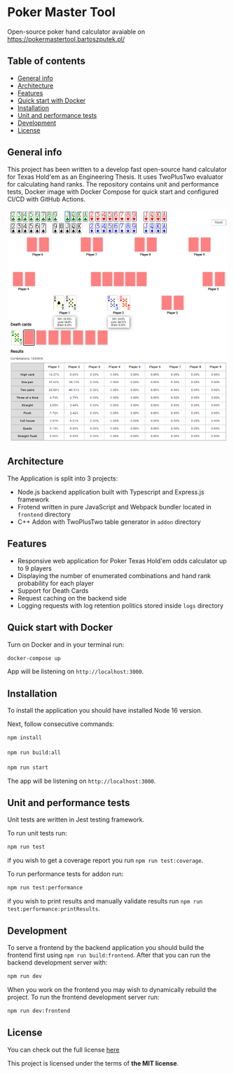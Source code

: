 # Poker Master Tool
Open-source poker hand calculator avaiable on https://pokermastertool.bartoszputek.pl/
## Table of contents
* [General info](#general-info)
* [Architecture](#architecture)
* [Features](#features)
* [Quick start with Docker](#quick-start-with-docker)
* [Installation](#installation)
* [Unit and performance tests](#unit-and-performance-tests)
* [Development](#development)
* [License](#license)

## General info
This project has been written to a develop fast open-source hand calculator for Texas Hold'em as an Engineering Thesis. It uses TwoPlusTwo evaluator for calculating hand ranks. The repository contains unit and performance tests, Docker image with Docker Compose for quick start and configured CI/CD with GitHub Actions.

![Application view](./readme/application-view.png)

## Architecture
The Application is split into 3 projects:
* Node.js backend application built with Typescript and Express.js framework 
* Frotend written in pure JavaScript and Webpack bundler located in `frontend` directory
* C++ Addon with TwoPlusTwo table generator in `addon` directory

## Features
* Responsive web application for Poker Texas Hold'em odds calculator up to 9 players
* Displaying the number of enumerated combinations and hand rank probability for each player
* Support for Death Cards
* Request caching on the backend side
* Logging requests with log retention politics stored inside `logs` directory

## Quick start with Docker

Turn on Docker and in your terminal run:

```bash
docker-compose up
```

App will be listening on `http://localhost:3000`.

## Installation

To install the application you should have installed Node 16 version.

Next, follow consecutive commands:

```bash
npm install 

npm run build:all

npm run start
```

The app will be listening on `http://localhost:3000`.

## Unit and performance tests

Unit tests are written in Jest testing framework.

To run unit tests run:

```bash
npm run test
```

if you wish to get a coverage report you run `npm run test:coverage`.

To run performance tests for addon run:

```bash
npm run test:performance
```

if you wish to print results and manually validate results run `npm run test:performance:printResults`.

## Development

To serve a frontend by the backend application you should build the frontend first using `npm run build:frontend`. After that you can run the backend development server with:

```bash
npm run dev
```

When you work on the frontend you may wish to dynamically rebuild the project. To run the frontend development server run:

```bash
npm run dev:frontend
```

## License
You can check out the full license [here](./LICENSE)

This project is licensed under the terms of **the MIT license**.